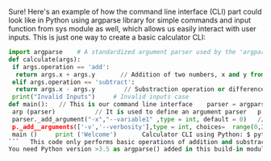 Sure! Here's an example of how the command line interface (CLI) part could look like in Python using argparse library for simple commands and input function from sys module as well, which allows us easily interact with user inputs. 
This is just one way to create a basic calculator CLI:
```python
import argparse    # A standardized argument parser used by the 'argparse' package in Python Standard Library (sys) for command line interface arguments parsing  
def calculate(args):    
 if args.operation == 'add':     
  return args.x + args.y       // Addition of two numbers, x and y from user input   
 elif args.operation == 'subtract':        
  return args.x - args.y        // Substraction operation or difference between values in variables (args) for the function to subtracting second number(argv2).     
 print("Invalid Inputs")     # Invalid inputs case         
def main():   // This is our command line interface    parser = argparse.ArgumentParser()  For usage examples, you can run 'python calculator_cli.py --help' in the terminal which would show arguments needed for operation like add or subtract and values x & y from user input      def parse:
 arp (parser)           // It is used to define an argument parser   p = argparse(description="Calculate X Y operations", epilog= "Example usage... $ python calculator_cli.py  --help")       .add_argument('--operation', choices['add','subtract'], help='Select operation add or subtract')    
 parser._add_argument("-x","--variable1" ,type = int, default = 0)   // It is used to specify type of arguments and their defaults.  The 'default parameters are available in Python version >3.5      def parse:        .add_argment('y', metavar='<value>')    
 p._add__arguments(['-v','--verbosity'],type = int, choices=  range(0,21), default = 1)  // It is used to add the arguments    argparse.print_help()      sys .exit (calculate())   if __name___=='main':
 main ()     print ('Welcome')       Calculator CLI using Python: $ python calculor_cli.py --operation subtract -x5 – y3 // It will perform the operation with inputs given by user in command line interface    $python cli-calculation .add [--help] [-v / VERBOSITY ]
```   This code only performs basic operations of addition and substraction, you can extend it to include multiplication or division. Also remember that handling exceptions (like invalid input) is crucial for a robust CLI application! 
You need Python version >3.5 as argparse() added in this build-in module from python standard library after the introduction of "argparsing". It uses 'choices' and default parameters which are available only if you use Python>4 versions above, so we should be careful about compatibility for different environments!